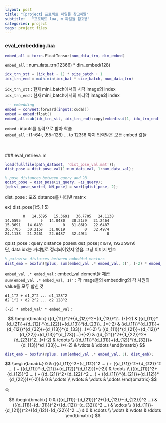 ```yaml
---
layout: post
title: "[project] 프로젝트 파일들 참고파일"
subtitle:   "프로젝트 lua, m 파일들 참고용"
categories: project
tags: project files
---
```


### eval_embedding.lua

```lua
embed_all = torch.FloatTensor(num_data_trn, dim_embed)
 ```
`embed_all` : num_data_trn(12366) * dim_embed(128)

```lua
idx_trn_stt = (idx_bat - 1) * size_batch + 1
idx_trn_end = math.min(idx_bat * size_batch, num_data_trn)
```

`idx_trn_stt` : 현재 mini_batch에서의 시작 image의 index <br />
`idx_trn_end` : 현재 mini_batch에서의 마지막 image의 index


```lua
 -- embedding
embed = convnet:forward(inputs:cuda())
embed = embed:float()
embed_all:sub(idx_trn_stt, idx_trn_end):copy(embed:sub(1, idx_trn_end - idx_trn_stt + 1))
```
`embed` : inputs를 입력으로 받아 학습 <br />
`embed_all` : (1~64), (65~128) ... to 12366 까지 입력받은
모든 embed 값들

<br />
<br />
### eval_retrieval.m

```Matlab
load(fullfile(path_dataset, 'dist_pose_val.mat'));
dist_pose = dist_pose_val(1:num_data_val, 1:num_data_val);

% pose distances between query and DB
qdist_pose = dist_pose(is_query, ~is_query);
[qdist_pose_sorted, NN_pose] = sort(qdist_pose, 2);
```
dist_pose : 포즈 distance를 나타낸 matrix

ex) dist_pose(1:5, 1:5)
```
        0   14.5595   15.3691   36.7705   24.1138
14.5595         0   14.0480   30.2159   21.2464
15.3691   14.0480         0   31.8619   22.6487
36.7705   30.2159   31.8619         0   32.4974
24.1138   21.2464   22.6487   32.4974         0
```

qdist_pose : query distance pose로 dist_pose(1:1919, 1920:9919) <br />
단, data idx는 거리별로 정리되어있지 않음. 그냥 이미지 번호

```Matlab
% pairwise distances between embedded vectors
dist_emb = bsxfun(@plus, sum(embed_val .* embed_val, 1)', (-2) * embed_val' * embed_val);
```

`embed_val .* embed_val` : embed_val element들 제곱 <br />
`sum(embed_val .* embed_val, 1)'` : 각 image들의 embedding의 각 차원의 value를 모두 합친 것 <br />
```
d1_1^2 + d1_2^2 ... d1_128^2
d2_1^2 + d2_2^2 ... d2_128^2
```


`(-2) * embed_val' * embed_val` : <br />

$$
\begin{bmatrix}
       ({d_{11}}^2+{d_{12}}^2+{d_{13}}^2...)*(-2) & ({d_{11}}*{d_{21}}+{d_{12}}*{d_{22}}+{d_{13}}*{d_{23}}...)*(-2) & ({d_{11}}*{d_{31}}+{d_{12}}*{d_{32}}+{d_{13}}*{d_{33}}...)*(-2) \\
       ({d_{11}}*{d_{21}}+{d_{12}}*{d_{22}}+{d_{13}}*{d_{23}}...)*(-2) & ({d_{21}}^2+{d_{22}}^2+{d_{23}}^2...)*(-2) & \cdots \\
       ({d_{11}}*{d_{31}}+{d_{12}}*{d_{32}}+{d_{13}}*{d_{33}}...)*(-2) & \vdots & \ddots
\end{bmatrix}
$$

``` Matlab
dist_emb = bsxfun(@plus, sum(embed_val .* embed_val, 1), dist_emb);
```

$$
\begin{bmatrix}
0 & (({d_{11}}^2+{d_{12}}^2 ... ) + ({d_{21}}^2+{d_{22}}^2 ... ) + ({d_{11}}*{d_{21}}+{d_{12}}*{d_{12}})*(-2)) & \cdots \\ 
(({d_{11}}^2+{d_{12}}^2 ... ) + ({d_{21}}^2+{d_{22}}^2 ... ) + ({d_{11}}*{d_{21}}+{d_{12}}*{d_{22}})*(-2)) & 0 & \cdots \\
\vdots & \vdots & \ddots
\end{bmatrix}
$$

즉

$$
\begin{bmatrix}
0 & (({d_{11}}-{d_{21}})^2+({d_{12}}-{d_{22}})^2 ...) & (({d_{11}}-{d_{31}})^2+({d_{12}}-{d_{32}})^2 ...) & \cdots \\
(({d_{11}}-{d_{21}})^2+({d_{12}}-{d_{22}})^2 ...) & 0 & \cdots \\
\vdots & \vdots & \ddots
\end{bmatrix}
$$